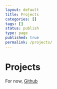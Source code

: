 ```yaml
---
layout: default
title: Projects
categories: []
tags: []
status: publish
type: page
published: true
permalink: /projects/
---
```

Projects
=====
For now, [Github](https://github.com/wd-42)

